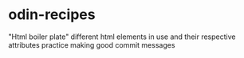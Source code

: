 # odin-recipes
"Html boiler plate"
different html elements in use and their respective attributes
practice making good commit messages

